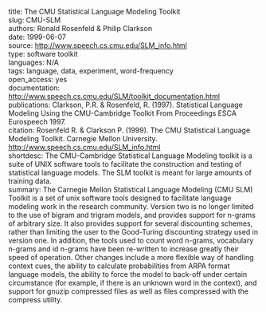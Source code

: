 title: The CMU Statistical Language Modeling Toolkit  
slug: CMU-SLM  
authors: Ronald Rosenfeld & Philip Clarkson  
date: 1999-06-07  
source: http://www.speech.cs.cmu.edu/SLM_info.html  
type: software toolkit  
languages: N/A  
tags: language, data, experiment, word-frequency  
open_access: yes  
documentation: http://www.speech.cs.cmu.edu/SLM/toolkit_documentation.html  
publications: Clarkson, P.R. & Rosenfeld, R. (1997). Statistical Language Modeling Using the CMU-Cambridge Toolkit From Proceedings ESCA Eurospeech 1997.  
citation: Rosenfeld R. & Clarkson P. (1999). The CMU Statistical Language Modeling Toolkit. Carnegie Mellon University. http://www.speech.cs.cmu.edu/SLM_info.html  
shortdesc: The CMU-Cambridge Statistical Language Modeling toolkit is a suite of UNIX software tools to facilitate the construction and testing of statistical language models. The SLM toolkit is meant for large amounts of training data.  
summary: The Carnegie Mellon Statistical Language Modeling (CMU SLM) Toolkit is a set of unix software tools designed to facilitate language modeling work in the research community. Version two is no longer limited to the use of bigram and trigram models, and provides support for n-grams of arbitrary size. It also provides support for several discounting schemes, rather than limiting the user to the Good-Turing discounting strategy used in version one. In addition, the tools used to count word n-grams, vocabulary n-grams and id n-grams have been re-written to increase greatly their speed of operation. Other changes include a more flexible way of handling context cues, the ability to calculate probabilities from ARPA format language models, the ability to force the model to back-off under certain circumstance (for example, if there is an unknown word in the context), and support for gnuzip compressed files as well as files compressed with the compress utility.  
